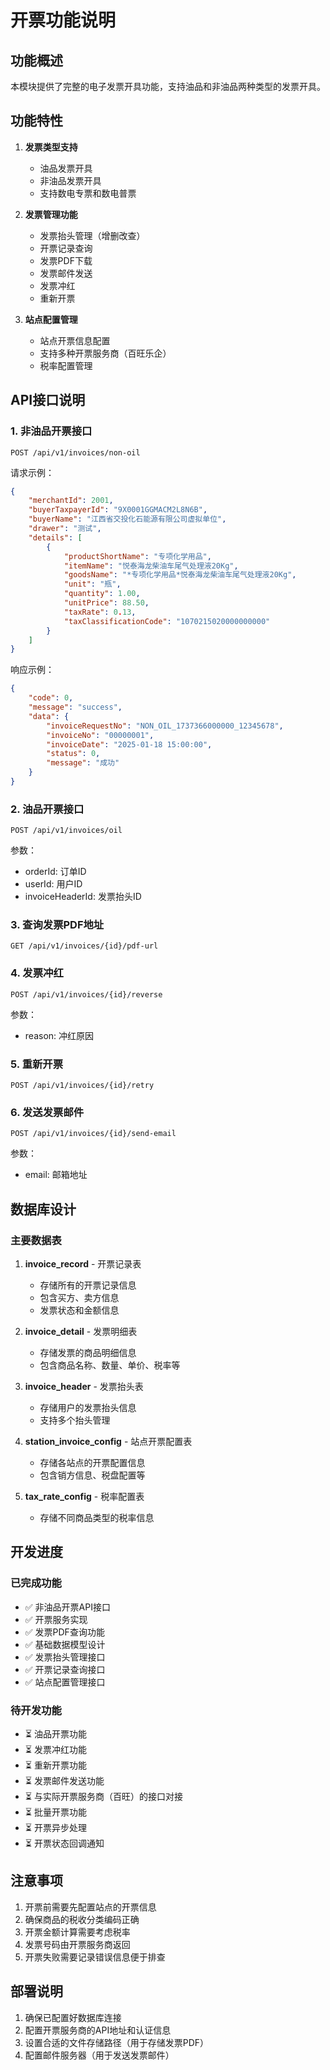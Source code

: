 # 开票功能说明

## 功能概述

本模块提供了完整的电子发票开具功能，支持油品和非油品两种类型的发票开具。

## 功能特性

1. **发票类型支持**
   - 油品发票开具
   - 非油品发票开具
   - 支持数电专票和数电普票

2. **发票管理功能**
   - 发票抬头管理（增删改查）
   - 开票记录查询
   - 发票PDF下载
   - 发票邮件发送
   - 发票冲红
   - 重新开票

3. **站点配置管理**
   - 站点开票信息配置
   - 支持多种开票服务商（百旺乐企）
   - 税率配置管理

## API接口说明

### 1. 非油品开票接口
```
POST /api/v1/invoices/non-oil
```

请求示例：
```json
{
    "merchantId": 2001,
    "buyerTaxpayerId": "9X0001GGMACM2L8N6B",
    "buyerName": "江西省交投化石能源有限公司虚拟单位",
    "drawer": "测试",
    "details": [
        {
            "productShortName": "专项化学用品",
            "itemName": "悦泰海龙柴油车尾气处理液20Kg",
            "goodsName": "*专项化学用品*悦泰海龙柴油车尾气处理液20Kg",
            "unit": "瓶",
            "quantity": 1.00,
            "unitPrice": 88.50,
            "taxRate": 0.13,
            "taxClassificationCode": "1070215020000000000"
        }
    ]
}
```

响应示例：
```json
{
    "code": 0,
    "message": "success",
    "data": {
        "invoiceRequestNo": "NON_OIL_1737366000000_12345678",
        "invoiceNo": "00000001",
        "invoiceDate": "2025-01-18 15:00:00",
        "status": 0,
        "message": "成功"
    }
}
```

### 2. 油品开票接口
```
POST /api/v1/invoices/oil
```

参数：
- orderId: 订单ID
- userId: 用户ID
- invoiceHeaderId: 发票抬头ID

### 3. 查询发票PDF地址
```
GET /api/v1/invoices/{id}/pdf-url
```

### 4. 发票冲红
```
POST /api/v1/invoices/{id}/reverse
```

参数：
- reason: 冲红原因

### 5. 重新开票
```
POST /api/v1/invoices/{id}/retry
```

### 6. 发送发票邮件
```
POST /api/v1/invoices/{id}/send-email
```

参数：
- email: 邮箱地址

## 数据库设计

### 主要数据表

1. **invoice_record** - 开票记录表
   - 存储所有的开票记录信息
   - 包含买方、卖方信息
   - 发票状态和金额信息

2. **invoice_detail** - 发票明细表
   - 存储发票的商品明细信息
   - 包含商品名称、数量、单价、税率等

3. **invoice_header** - 发票抬头表
   - 存储用户的发票抬头信息
   - 支持多个抬头管理

4. **station_invoice_config** - 站点开票配置表
   - 存储各站点的开票配置信息
   - 包含销方信息、税盘配置等

5. **tax_rate_config** - 税率配置表
   - 存储不同商品类型的税率信息

## 开发进度

### 已完成功能
- ✅ 非油品开票API接口
- ✅ 开票服务实现
- ✅ 发票PDF查询功能
- ✅ 基础数据模型设计
- ✅ 发票抬头管理接口
- ✅ 开票记录查询接口
- ✅ 站点配置管理接口

### 待开发功能
- ⏳ 油品开票功能
- ⏳ 发票冲红功能
- ⏳ 重新开票功能
- ⏳ 发票邮件发送功能
- ⏳ 与实际开票服务商（百旺）的接口对接
- ⏳ 批量开票功能
- ⏳ 开票异步处理
- ⏳ 开票状态回调通知

## 注意事项

1. 开票前需要先配置站点的开票信息
2. 确保商品的税收分类编码正确
3. 开票金额计算需要考虑税率
4. 发票号码由开票服务商返回
5. 开票失败需要记录错误信息便于排查

## 部署说明

1. 确保已配置好数据库连接
2. 配置开票服务商的API地址和认证信息
3. 设置合适的文件存储路径（用于存储发票PDF）
4. 配置邮件服务器（用于发送发票邮件）